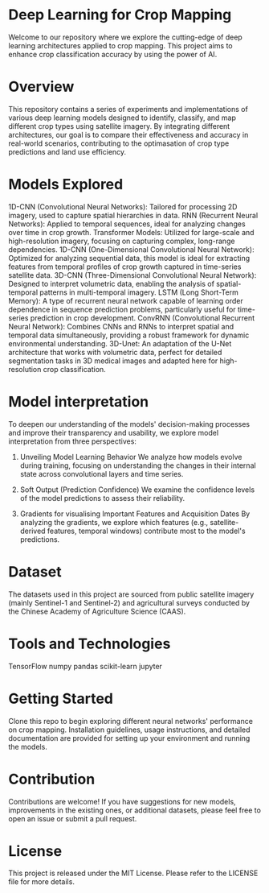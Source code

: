# Deep Learning for Crop Mapping

Welcome to our repository where we explore the cutting-edge of deep learning architectures applied to crop mapping. This project aims to enhance crop classification accuracy by using the power of AI.

# Overview
This repository contains a series of experiments and implementations of various deep learning models designed to identify, classify, and map different crop types using satellite imagery. By integrating different architectures, our goal is to compare their effectiveness and accuracy in real-world scenarios, contributing to the optimasation of crop type predictions and land use efficiency.

# Models Explored
1D-CNN (Convolutional Neural Networks): Tailored for processing 2D imagery, used to capture spatial hierarchies in data.
RNN (Recurrent Neural Networks): Applied to temporal sequences, ideal for analyzing changes over time in crop growth.
Transformer Models: Utilized for large-scale and high-resolution imagery, focusing on capturing complex, long-range dependencies.
1D-CNN (One-Dimensional Convolutional Neural Network): Optimized for analyzing sequential data, this model is ideal for extracting features from temporal profiles of crop growth captured in time-series satellite data.
3D-CNN (Three-Dimensional Convolutional Neural Network): Designed to interpret volumetric data, enabling the analysis of spatial-temporal patterns in multi-temporal imagery.
LSTM (Long Short-Term Memory): A type of recurrent neural network capable of learning order dependence in sequence prediction problems, particularly useful for time-series prediction in crop development.
ConvRNN (Convolutional Recurrent Neural Network): Combines CNNs and RNNs to interpret spatial and temporal data simultaneously, providing a robust framework for dynamic environmental understanding.
3D-Unet: An adaptation of the U-Net architecture that works with volumetric data, perfect for detailed segmentation tasks in 3D medical images and adapted here for high-resolution crop classification.

# Model interpretation
To deepen our understanding of the models' decision-making processes and improve their transparency and usability, we explore model interpretation from three perspectives:

1. Unveiling Model Learning Behavior
We analyze how models evolve during training, focusing on understanding the changes in their internal state across convolutional layers and time series. 

2. Soft Output (Prediction Confidence)
We examine the confidence levels of the model predictions to assess their reliability. 

3. Gradients for visualising Important Features and Acquisition Dates
By analyzing the gradients, we explore which features (e.g., satellite-derived features, temporal windows) contribute most to the model's predictions.


# Dataset
The datasets used in this project are sourced from public satellite imagery (mainly Sentinel-1 and Sentinel-2) and agricultural surveys conducted by the Chinese Academy of Agriculture Science (CAAS).

# Tools and Technologies
TensorFlow
numpy
pandas
scikit-learn
jupyter

# Getting Started
Clone this repo to begin exploring different neural networks' performance on crop mapping. Installation guidelines, usage instructions, and detailed documentation are provided for setting up your environment and running the models.

# Contribution
Contributions are welcome! If you have suggestions for new models, improvements in the existing ones, or additional datasets, please feel free to open an issue or submit a pull request.

# License
This project is released under the MIT License. Please refer to the LICENSE file for more details.
